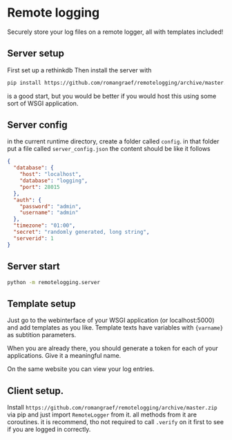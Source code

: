 # Remote logging
Securely store your log files on a remote logger, all with templates included!

## Server setup
First set up a rethinkdb
Then install the server with
```bash
pip install https://github.com/romangraef/remotelogging/archive/master.zip#egg=remotelogging[server]
```
is a good start, but you would be better if you would host this using some sort of WSGI application.
## Server config
in the current runtime directory, create a folder called `config`. in that folder put a file called `server_config.json`
the content should be like it follows
```json
{
  "database": {
    "host": "localhost",
    "database": "logging",
    "port": 28015
  },
  "auth": {
    "password": "admin",
    "username": "admin"
  },
  "timezone": "01:00",
  "secret": "randomly generated, long string",
  "serverid": 1
}
```
## Server start
```bash
python -m remotelogging.server
```
## Template setup
Just go to the webinterface of your WSGI application (or localhost:5000) and add templates as you like.
Template texts have variables with `{varname}` as subtition parameters.

When you are already there, you should generate a token for each of your applications. Give it a meaningful name.

On the same website you can view your log entries.

## Client setup.

Install `https://github.com/romangraef/remotelogging/archive/master.zip` via pip and just import `RemoteLogger` from it. all methods from it are coroutines. it is recommend, tho not required to call `.verify` on it first to see if you are logged in correctly.



